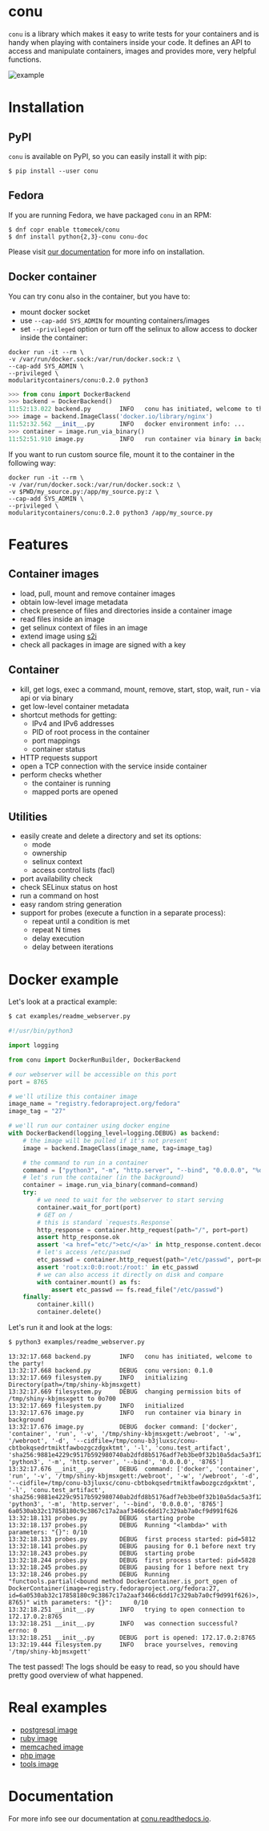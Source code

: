 # conu

`conu` is a library which makes it easy to write tests for your containers
and is handy when playing with containers inside your code.
It defines an API to access and manipulate containers,
images and provides more, very helpful functions.

![example](./docs/example.gif)

# Installation

## PyPI

`conu` is available on PyPI, so you can easily install it with pip:

```
$ pip install --user conu
```

## Fedora

If you are running Fedora, we have packaged `conu` in an RPM:

```
$ dnf copr enable ttomecek/conu
$ dnf install python{2,3}-conu conu-doc
```

Please visit [our documentation](http://conu.readthedocs.io/en/latest/installation.html) for more info on installation.

## Docker container

You can try conu also in the container, but you have to:
- mount docker socket
- use `--cap-add SYS_ADMIN` for mounting containers/images
- set `--privileged` option or turn off the selinux to allow access to docker inside the container:

```
docker run -it --rm \
-v /var/run/docker.sock:/var/run/docker.sock:z \
--cap-add SYS_ADMIN \
--privileged \
modularitycontainers/conu:0.2.0 python3
```

```python
>>> from conu import DockerBackend
>>> backend = DockerBackend()
11:52:13.022 backend.py        INFO   conu has initiated, welcome to the party!
>>> image = backend.ImageClass('docker.io/library/nginx')
11:52:32.562 __init__.py       INFO   docker environment info: ...
>>> container = image.run_via_binary()
11:52:51.910 image.py          INFO   run container via binary in background
```

If you want to run custom source file, mount it to the container in the following way:

```
docker run -it --rm \
-v /var/run/docker.sock:/var/run/docker.sock:z \
-v $PWD/my_source.py:/app/my_source.py:z \
--cap-add SYS_ADMIN \
--privileged \
modularitycontainers/conu:0.2.0 python3 /app/my_source.py
```

# Features

## Container images
- load, pull, mount and remove container images
- obtain low-level image metadata
- check presence of files and directories inside a container image
- read files inside an image
- get selinux context of files in an image
- extend image using [s2i](https://github.com/openshift/source-to-image)
- check all packages in image are signed with a key

## Container
- kill, get logs, exec a command, mount, remove, start, stop, wait, run - via api or via binary
- get low-level container metadata
- shortcut methods for getting:
    - IPv4 and IPv6 addresses
    - PID of root process in the container
    - port mappings
    - container status
- HTTP requests support
- open a TCP connection with the service inside container
- perform checks whether
    - the container is running
    - mapped ports are opened

## Utilities
- easily create and delete a directory and set its options:
    - mode
    - ownership
    - selinux context
    - access control lists (facl)
- port availability check
- check SELinux status on host
- run a command on host
- easy random string generation
- support for probes (execute a function in a separate process):
    - repeat until a condition is met
    - repeat N times
    - delay execution
    - delay between iterations

# Docker example

Let's look at a practical example:

```bash
$ cat examples/readme_webserver.py
```
```python
#!/usr/bin/python3

import logging

from conu import DockerRunBuilder, DockerBackend

# our webserver will be accessible on this port
port = 8765

# we'll utilize this container image
image_name = "registry.fedoraproject.org/fedora"
image_tag = "27"

# we'll run our container using docker engine
with DockerBackend(logging_level=logging.DEBUG) as backend:
    # the image will be pulled if it's not present
    image = backend.ImageClass(image_name, tag=image_tag)

    # the command to run in a container
    command = ["python3", "-m", "http.server", "--bind", "0.0.0.0", "%d" % port]
    # let's run the container (in the background)
    container = image.run_via_binary(command=command)
    try:
        # we need to wait for the webserver to start serving
        container.wait_for_port(port)
        # GET on /
        # this is standard `requests.Response`
        http_response = container.http_request(path="/", port=port)
        assert http_response.ok
        assert '<a href="etc/">etc/</a>' in http_response.content.decode("utf-8")
        # let's access /etc/passwd
        etc_passwd = container.http_request(path="/etc/passwd", port=port).content.decode("utf-8")
        assert 'root:x:0:0:root:/root:' in etc_passwd
        # we can also access it directly on disk and compare
        with container.mount() as fs:
            assert etc_passwd == fs.read_file("/etc/passwd")
    finally:
        container.kill()
        container.delete()
```

Let's run it and look at the logs:
```bash
$ python3 examples/readme_webserver.py
```
```
13:32:17.668 backend.py        INFO   conu has initiated, welcome to the party!
13:32:17.668 backend.py        DEBUG  conu version: 0.1.0
13:32:17.669 filesystem.py     INFO   initializing Directory(path=/tmp/shiny-kbjmsxgett)
13:32:17.669 filesystem.py     DEBUG  changing permission bits of /tmp/shiny-kbjmsxgett to 0o700
13:32:17.669 filesystem.py     INFO   initialized
13:32:17.676 image.py          INFO   run container via binary in background
13:32:17.676 image.py          DEBUG  docker command: ['docker', 'container', 'run', '-v', '/tmp/shiny-kbjmsxgett:/webroot', '-w', '/webroot', '-d', '--cidfile=/tmp/conu-b3jluxsc/conu-cbtbokqsedrtmiktfawbozgczdgxktmt', '-l', 'conu.test_artifact', 'sha256:9881e4229c9517b592980740ab2dfd8b5176adf7eb3be0f32b10a5dac5a3f12a', 'python3', '-m', 'http.server', '--bind', '0.0.0.0', '8765']
13:32:17.676 __init__.py       DEBUG  command: ['docker', 'container', 'run', '-v', '/tmp/shiny-kbjmsxgett:/webroot', '-w', '/webroot', '-d', '--cidfile=/tmp/conu-b3jluxsc/conu-cbtbokqsedrtmiktfawbozgczdgxktmt', '-l', 'conu.test_artifact', 'sha256:9881e4229c9517b592980740ab2dfd8b5176adf7eb3be0f32b10a5dac5a3f12a', 'python3', '-m', 'http.server', '--bind', '0.0.0.0', '8765']
6a0530ab32c17858180c9c3867c17a2aaf3466c6dd17c329ab7a0cf9d991f626
13:32:18.131 probes.py         DEBUG  starting probe
13:32:18.137 probes.py         DEBUG  Running "<lambda>" with parameters: "{}": 0/10
13:32:18.133 probes.py         DEBUG  first process started: pid=5812
13:32:18.141 probes.py         DEBUG  pausing for 0.1 before next try
13:32:18.243 probes.py         DEBUG  starting probe
13:32:18.244 probes.py         DEBUG  first process started: pid=5828
13:32:18.245 probes.py         DEBUG  pausing for 1 before next try
13:32:18.246 probes.py         DEBUG  Running "functools.partial(<bound method DockerContainer.is_port_open of DockerContainer(image=registry.fedoraproject.org/fedora:27, id=6a0530ab32c17858180c9c3867c17a2aaf3466c6dd17c329ab7a0cf9d991f626)>, 8765)" with parameters: "{}":      0/10
13:32:18.251 __init__.py       INFO   trying to open connection to 172.17.0.2:8765
13:32:18.251 __init__.py       INFO   was connection successful? errno: 0
13:32:18.251 __init__.py       DEBUG  port is opened: 172.17.0.2:8765
13:32:19.444 filesystem.py     INFO   brace yourselves, removing '/tmp/shiny-kbjmsxgett'
```

The test passed! The logs should be easy to read, so you should have pretty good overview of what happened.


# Real examples

- [postgresql image](https://github.com/container-images/postgresql/tree/master/test)
- [ruby image](https://github.com/container-images/ruby/blob/master/test/test_s2i.py)
- [memcached image](https://github.com/container-images/memcached/blob/master/tests/memcached_conu.py)
- [php image](https://github.com/sclorg/s2i-php-container/pull/198)
- [tools image](https://github.com/container-images/tools/pull/5)


# Documentation
For more info see our documentation at [conu.readthedocs.io](http://conu.readthedocs.io/en/latest/).
